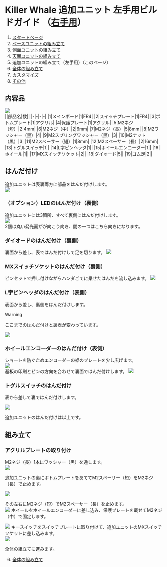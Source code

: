 
# Killer Whale 追加ユニット 左手用ビルドガイド （[右手用](../右手用/5_追加ユニット.md)）

1. [スタートページ](../README.md)
2. [ベースユニットの組み立て](../2_ベースユニット.md)
3. [側面ユニットの組み立て](../左手用/3_側面ユニット_トラックボール.md)
4. [天面ユニットの組み立て](../左手用/4_天面ユニット.md)
5. 追加ユニットの組み立て（左手用）（このページ）
6. [全体の組み立て](../左手用/6_全体の組み立て.md)
7. [カスタマイズ](../左手用/7_カスタマイズ.md)
8. [その他](../左手用/8_その他.md)

## 内容品
![](../img/5_add_l/5_1_contents.jpg)    
||部品名|数||
|-|-|-|-|
|1|メインボード|1|FR4|
|2|スイッチプレート|1|FR4|
|3|ボトムプレート|1|アクリル|
|4|保護プレート|1|アクリル|
|5|M2ネジ（短）|2|4mm|
|6|M2ネジ（中）|2|6mm|
|7|M2ネジ（長）|5|8mm|
|8|M2ワッシャー（黒）|4|
|9|M2スプリングワッシャー（黒）|3|
|10|M2ナット（黒）|3|
|11|M2スペーサー（短）|1|8mm|
|12|M2スペーサー（長）|2|16mm|
|13|トグルスイッチ|1||
|14|L字ピンヘッダ|1||
|15|ホイールエンコーダー|1||
|16|ホイール|1||
|17|MXスイッチソケット|2||
|18|ダイオード|5||
|19|ゴム足|2||

## はんだ付け
追加ユニットは表裏両方に部品をはんだ付けします。  
![](../img/5_add_l/5_2_overall.jpg)   

### （オプション）LEDのはんだ付け（裏側）
追加ユニットには3箇所、すべて裏側にはんだ付けします。  
![](../img/5_add_l/5_3_led.jpg)   
2個は丸い発光面がが向こう向き、間の一つはこちら向きになります。  

### ダイオードのはんだ付け（裏側）
裏面から差し、表ではんだ付けして足を切ります。 
![](../img/5_add_l/5_4_diode.jpg)   

### MXスイッチソケットのはんだ付け（裏側）
ピンセットで押し付けながらハンダごてに乗せたはんだを流し込みます。 
![](../img/5_add_l/5_5_mx_socket.jpg)   


### L字ピンヘッダのはんだ付け（表側）
表面から差し、裏側をはんだ付けします。   

> [!WARNING]
> ここまでのはんだ付けと裏表が変わっています。

![](../img/5_add_l/5_6_angle_pin_header.jpg)   

### ホイールエンコーダーのはんだ付け（表側）
ショートを防ぐためエンコーダーの裾のプレートを少し広げます。  
![](../img/c_whell.jpg)  
基板の印刷とピンの方向を合わせて裏面ではんだ付けします。
![](../img/5_add_l/5_7_encoder.jpg)   

### トグルスイッチのはんだ付け
表から差して裏ではんだ付けします。 

![](../img/5_add_l/5_8_toggle.jpg)    
  
追加ユニットのはんだ付けは以上です。  

## 組み立て
### アクリルプレートの取り付け
M2ネジ（長）1本にワッシャー（黒）を通します。  
![](../img/5_add_l/5_9_screw.jpg)   

追加ユニットの裏にボトムプレートをあててM2スペーサー（短）をM2ネジ（長）で止めます。
  
![](../img/5_add_l/5_10_bottom.jpg)   
  
その左右にM2ネジ（短）でM2スペーサー（長）を止めます。  
![](../img/5_add_l/5_11_spacer.jpg) 
ホイールをホイールエンコーダーに差し込み、保護プレートを載せてM2ネジ（中）で固定します。  

![](../img/5_add_l/5_12_acrylic.jpg) 
キースイッチをスイッチプレートに取り付けて、追加ユニットのMXスイッチソケットに差し込みます。  
![](../img/5_add_l/5_13_complete.jpg) 

全体の組立てに進みます。

6. [全体の組み立て](../左手用/6_全体の組み立て.md)
